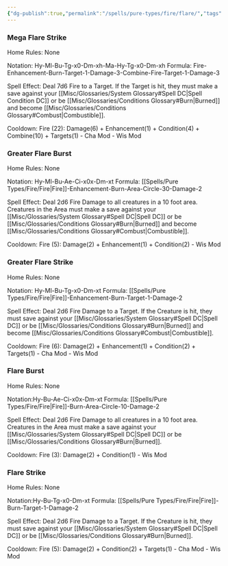 ```yaml
---
{"dg-publish":true,"permalink":"/spells/pure-types/fire/flare/","tags":["Spell/Fire","Spell/Damage"]}
---
```


### Mega Flare Strike
Home Rules: None

Notation: Hy-Ml-Bu-Tg-x0-Dm-xh-Ma-Hy-Tg-x0-Dm-xh
Formula: Fire-Enhancement-Burn-Target-1-Damage-3-Combine-Fire-Target-1-Damage-3

Spell Effect: 
Deal 7d6 Fire to a Target. If the Target is hit, they must make a save against your [[Misc/Glossaries/System Glossary#Spell DC\|Spell Condition DC]] or be [[Misc/Glossaries/Conditions Glossary#Burn\|Burned]] and become [[Misc/Glossaries/Conditions Glossary#Combust\|Combustible]].

Cooldown:
Fire (22): Damage(6) + Enhancement(1) + Condition(4) + Combine(10) + Targets(1) - Cha Mod - Wis Mod

### Greater Flare Burst
Home Rules: None

Notation: Hy-Ml-Bu-Ae-Ci-x0x-Dm-xt 
Formula: [[Spells/Pure Types/Fire/Fire\|Fire]]-Enhancement-Burn-Area-Circle-30-Damage-2

Spell Effect: 
Deal 2d6 Fire Damage to all creatures in a 10 foot area. Creatures in the Area must make a save against your [[Misc/Glossaries/System Glossary#Spell DC\|Spell DC]] or be [[Misc/Glossaries/Conditions Glossary#Burn\|Burned]] and become [[Misc/Glossaries/Conditions Glossary#Combust\|Combustible]].

Cooldown:
Fire (5): Damage(2) + Enhancement(1) + Condition(2) - Wis Mod

### Greater Flare Strike
Home Rules: None

Notation: Hy-Ml-Bu-Tg-x0-Dm-xt
Formula: [[Spells/Pure Types/Fire/Fire\|Fire]]-Enhancement-Burn-Target-1-Damage-2

Spell Effect: 
Deal 2d6 Fire Damage to a Target. If the Creature is hit, they must save against your [[Misc/Glossaries/System Glossary#Spell DC\|Spell DC]] or be [[Misc/Glossaries/Conditions Glossary#Burn\|Burned]] and become [[Misc/Glossaries/Conditions Glossary#Combust\|Combustible]].

Cooldown: 
Fire (6): Damage(2) + Enhancement(1) + Condition(2) + Targets(1) - Cha Mod - Wis Mod

### Flare Burst
Home Rules: None

Notation:Hy-Bu-Ae-Ci-x0x-Dm-xt
Formula: [[Spells/Pure Types/Fire/Fire\|Fire]]-Burn-Area-Circle-10-Damage-2

Spell Effect: 
Deal 2d6 Fire Damage to all creatures in a 10 foot area. Creatures in the Area must make a save against your [[Misc/Glossaries/System Glossary#Spell DC\|Spell DC]] or be [[Misc/Glossaries/Conditions Glossary#Burn\|Burned]].

Cooldown: 
Fire (3): Damage(2) + Condition(1) - Wis Mod

### Flare Strike
Home Rules: None

Notation:Hy-Bu-Tg-x0-Dm-xt
Formula: [[Spells/Pure Types/Fire/Fire\|Fire]]-Burn-Target-1-Damage-2

Spell Effect: 
Deal 2d6 Fire Damage to a Target. If the Creature is hit, they must save against your [[Misc/Glossaries/System Glossary#Spell DC\|Spell DC]] or be [[Misc/Glossaries/Conditions Glossary#Burn\|Burned]].

Cooldown:
Fire (5): Damage(2) + Condition(2) + Targets(1) - Cha Mod - Wis Mod
